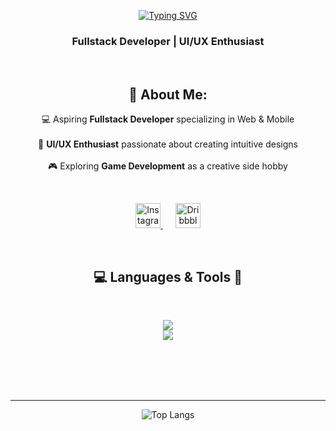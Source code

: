 <div align="center">

[![Typing SVG](https://readme-typing-svg.demolab.com?font=Poppins&size=38&pause=100&color=B6F500&center=true&vCenter=true&width=500&lines=Hi+%F0%9F%91%8B;I'm+Fachri+Azka)](https://git.io/typing-svg)

</div>
<h3 align="center">Fullstack Developer | UI/UX Enthusiast</h3>

<br>

<h2 align="center">💫 About Me:</h2>
<p align="center">
💻 Aspiring <b>Fullstack Developer</b> specializing in Web & Mobile <br><br>
🎨 <b>UI/UX Enthusiast</b> passionate about creating intuitive designs <br><br>
🎮 Exploring <b>Game Development</b> as a creative side hobby
</p>

<br>

<p align="center">
  <a href="https://instagram.com/fachri_azka32" target="blank" style="margin: 0 10px;">
    <img src="https://raw.githubusercontent.com/rahuldkjain/github-profile-readme-generator/master/src/images/icons/Social/instagram.svg" alt="Instagram" height="40" width="40" />
  </a>
  <a href="https://dribbble.com/tw1sko" target="blank" style="margin: 0 10px;">
    <img src="https://raw.githubusercontent.com/rahuldkjain/github-profile-readme-generator/master/src/images/icons/Social/dribbble.svg" alt="Dribbble" height="40" width="40" />
  </a>
</p>



<br>

<h2 align="center">💻 Languages & Tools 🔨</h2>
<br>
<p align="center">
  <a href="https://skillicons.dev">
    <img src="https://skillicons.dev/icons?i=dart,cs,php,java,py,html,css" /> <br>
    <img src="https://skillicons.dev/icons?i=tailwind,ts,js,nodejs,flutter,mysql,unity,godot,vscode,figma" />
  </a>
</p>

<br>
<br>



<br>
<br>

<div align="center">

---
![Top Langs](https://github-readme-stats.vercel.app/api/top-langs/?username=fachriazka07&theme=transparent&hide_border=false&layout=compact&langs_count=6&card_width=445)

</div>



 


<!-- Proudly created with GPRM ( https://gprm.itsvg.in ) -->

